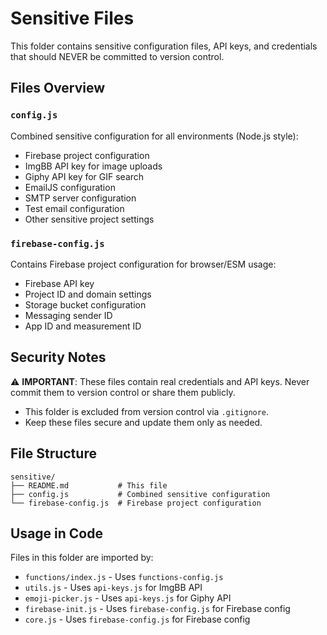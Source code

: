 # Sensitive Files

This folder contains sensitive configuration files, API keys, and credentials that should NEVER be committed to version
control.

## Files Overview

### `config.js`

Combined sensitive configuration for all environments (Node.js style):

- Firebase project configuration
- ImgBB API key for image uploads
- Giphy API key for GIF search
- EmailJS configuration
- SMTP server configuration
- Test email configuration
- Other sensitive project settings

### `firebase-config.js`

Contains Firebase project configuration for browser/ESM usage:

- Firebase API key
- Project ID and domain settings
- Storage bucket configuration
- Messaging sender ID
- App ID and measurement ID

## Security Notes

⚠️ **IMPORTANT**: These files contain real credentials and API keys. Never commit them to version control or share them
publicly.

- This folder is excluded from version control via `.gitignore`.
- Keep these files secure and update them only as needed.

## File Structure

```
sensitive/
├── README.md           # This file
├── config.js           # Combined sensitive configuration
└── firebase-config.js  # Firebase project configuration
```

## Usage in Code

Files in this folder are imported by:

- `functions/index.js` - Uses `functions-config.js`
- `utils.js` - Uses `api-keys.js` for ImgBB API
- `emoji-picker.js` - Uses `api-keys.js` for Giphy API
- `firebase-init.js` - Uses `firebase-config.js` for Firebase config
- `core.js` - Uses `firebase-config.js` for Firebase config

